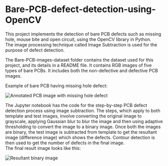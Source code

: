 # Bare-PCB-defect-detection-using-OpenCV

This project implements the detection of bare PCB defects such as missing hole, mouse bite and open circuit, using the OpenCV library in Python. 
<br> The image processing technique called Image Subtraction is used for the purpose of defect detection.

The Bare-PCB-images-dataset folder contains the dataset used for this project, and its details in a README file. It contains RGB images of five types of bare PCBs. It includes both the non-defective and defective PCB images.

Example of bare PCB having missing hole defect:

![Annotated PCB image with missing hole defect](https://user-images.githubusercontent.com/59477814/130058005-02531758-5d4f-47f9-bd61-749155690dab.png)


The Jupyter notebook has the code for the step-by-step PCB defect detection process using image subtraction. The steps, which apply to both template and test images, involve converting the original image to grayscale, applying Gaussian blur to blur the image and then using adaptive thresholding to convert the image to a binary image. Once both the images are binary, the test image is subtracted from template to get the resultant image (difference image) which shows the defects. Contour detection is then used to get the number of defects in the final image.
<br> The final result image looks like this:

![Resultant binary image](https://user-images.githubusercontent.com/59477814/130058767-eaa87e94-f658-4914-bcb7-782d21cc78bc.png)

